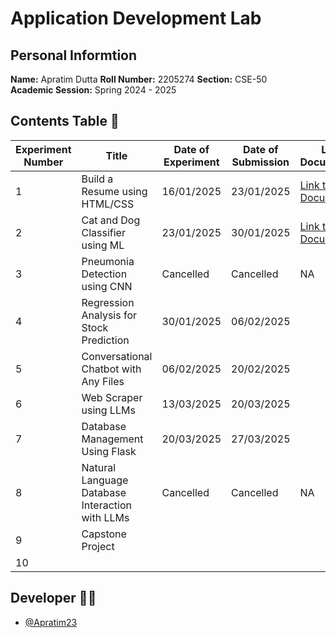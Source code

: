 # Application Development Lab 
## Personal Informtion
**Name:** Apratim Dutta 
**Roll Number:** 2205274 
**Section:** CSE-50  
**Academic Session:** Spring 2024 - 2025  

## Contents Table 📃
| Experiment Number | Title                                 | Date of Experiment   | Date of Submission | Link to Documentation | Link to Project  |
|-------------------|---------------------------------------|---------------------|---------------------|-----------------------|------------------|
| 1                 | Build a Resume using HTML/CSS         | 16/01/2025          | 23/01/2025          | [Link to Documentation](https://github.com/Apratim23/Application-Development-Lab/blob/main/Expt-1%20Build%20an%20Online%20Portfolio%20Resume/AD_Lab_3.pdf) | [Link to Project](https://github.com/Apratim23/Personal-Portfolio) |
| 2                 |  Cat and Dog Classifier using ML      | 23/01/2025          | 30/01/2025          | [Link to Documentation](https://github.com/Apratim23/Application-Development-Lab/blob/main/Expt.2%20-%20Cat%20and%20Dog%20Classifier/AD_Lab_Documentation.pdf)  |  [Link to Project](https://github.com/QwertyFusion/cat-dog-image-classifier) |
| 3                 | Pneumonia Detection using CNN         | Cancelled           | Cancelled           | NA                    | NA               |
| 4                 | Regression Analysis for Stock Prediction  |   30/01/2025    | 06/02/2025          |                       |                  |
| 5                 | Conversational Chatbot with Any Files     |   06/02/2025    | 20/02/2025          |                       |                  |
| 6                 | Web Scraper using LLMs                 |   13/03/2025       | 20/03/2025          |                       |                  |
| 7                 | Database Management Using Flask        |  20/03/2025        | 27/03/2025          |                       |                  |
| 8                 | Natural Language Database Interaction with LLMs    |  Cancelled   |  Cancelled     | NA                   | NA               |
| 9                 | Capstone Project                       |                     |                     |                       |                  |
| 10

## Developer 👨‍💻
- [@Apratim23](https://github.com/Apratim23)
